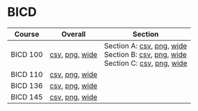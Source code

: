 # BICD

| Course | Overall | Section |
| ------ | ------- | ------- |
| BICD 100 | [csv](https://github.com/UCSD-Historical-Enrollment-Data/2024Winter/blob/main/overall/BICD%20100.csv), [png](https://raw.githubusercontent.com/UCSD-Historical-Enrollment-Data/2024Winter/main/plot_overall/BICD%20100.png), [wide](https://raw.githubusercontent.com/UCSD-Historical-Enrollment-Data/2024Winter/main/plot_overall_wide/BICD%20100.png) | Section A: [csv](https://github.com/UCSD-Historical-Enrollment-Data/2024Winter/blob/main/section/BICD%20100_A.csv), [png](https://raw.githubusercontent.com/UCSD-Historical-Enrollment-Data/2024Winter/main/plot_section/BICD%20100_A.png), [wide](https://raw.githubusercontent.com/UCSD-Historical-Enrollment-Data/2024Winter/main/plot_section_wide/BICD%20100_A.png)<br>Section B: [csv](https://github.com/UCSD-Historical-Enrollment-Data/2024Winter/blob/main/section/BICD%20100_B.csv), [png](https://raw.githubusercontent.com/UCSD-Historical-Enrollment-Data/2024Winter/main/plot_section/BICD%20100_B.png), [wide](https://raw.githubusercontent.com/UCSD-Historical-Enrollment-Data/2024Winter/main/plot_section_wide/BICD%20100_B.png)<br>Section C: [csv](https://github.com/UCSD-Historical-Enrollment-Data/2024Winter/blob/main/section/BICD%20100_C.csv), [png](https://raw.githubusercontent.com/UCSD-Historical-Enrollment-Data/2024Winter/main/plot_section/BICD%20100_C.png), [wide](https://raw.githubusercontent.com/UCSD-Historical-Enrollment-Data/2024Winter/main/plot_section_wide/BICD%20100_C.png) |
| BICD 110 | [csv](https://github.com/UCSD-Historical-Enrollment-Data/2024Winter/blob/main/overall/BICD%20110.csv), [png](https://raw.githubusercontent.com/UCSD-Historical-Enrollment-Data/2024Winter/main/plot_overall/BICD%20110.png), [wide](https://raw.githubusercontent.com/UCSD-Historical-Enrollment-Data/2024Winter/main/plot_overall_wide/BICD%20110.png) |  |
| BICD 136 | [csv](https://github.com/UCSD-Historical-Enrollment-Data/2024Winter/blob/main/overall/BICD%20136.csv), [png](https://raw.githubusercontent.com/UCSD-Historical-Enrollment-Data/2024Winter/main/plot_overall/BICD%20136.png), [wide](https://raw.githubusercontent.com/UCSD-Historical-Enrollment-Data/2024Winter/main/plot_overall_wide/BICD%20136.png) |  |
| BICD 145 | [csv](https://github.com/UCSD-Historical-Enrollment-Data/2024Winter/blob/main/overall/BICD%20145.csv), [png](https://raw.githubusercontent.com/UCSD-Historical-Enrollment-Data/2024Winter/main/plot_overall/BICD%20145.png), [wide](https://raw.githubusercontent.com/UCSD-Historical-Enrollment-Data/2024Winter/main/plot_overall_wide/BICD%20145.png) |  |
